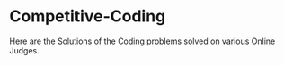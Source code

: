 # Competitive-Coding
Here are the Solutions of the Coding problems solved on various Online Judges.
